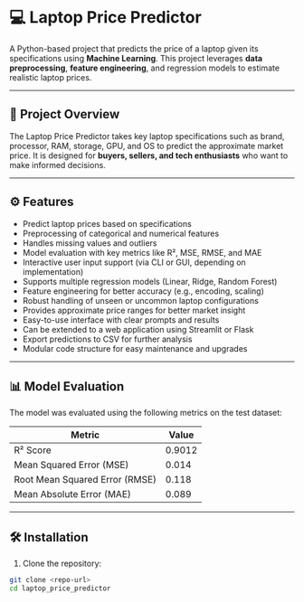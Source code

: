 # 💻 Laptop Price Predictor

A Python-based project that predicts the price of a laptop given its specifications using **Machine Learning**. This project leverages **data preprocessing**, **feature engineering**, and regression models to estimate realistic laptop prices.

---

## 📝 Project Overview

The Laptop Price Predictor takes key laptop specifications such as brand, processor, RAM, storage, GPU, and OS to predict the approximate market price. It is designed for **buyers, sellers, and tech enthusiasts** who want to make informed decisions.

---

## ⚙️ Features

- Predict laptop prices based on specifications  
- Preprocessing of categorical and numerical features  
- Handles missing values and outliers  
- Model evaluation with key metrics like R², MSE, RMSE, and MAE  
- Interactive user input support (via CLI or GUI, depending on implementation)  
- Supports multiple regression models (Linear, Ridge, Random Forest)  
- Feature engineering for better accuracy (e.g., encoding, scaling)  
- Robust handling of unseen or uncommon laptop configurations  
- Provides approximate price ranges for better market insight  
- Easy-to-use interface with clear prompts and results  
- Can be extended to a web application using Streamlit or Flask  
- Export predictions to CSV for further analysis  
- Modular code structure for easy maintenance and upgrades  

---


## 📊 Model Evaluation

The model was evaluated using the following metrics on the test dataset:

| Metric | Value |
|--------|-------|
| R² Score | 0.9012|
| Mean Squared Error (MSE) | 0.014 |
| Root Mean Squared Error (RMSE) | 0.118 |
| Mean Absolute Error (MAE) | 0.089 |

---

## 🛠️ Installation

1. Clone the repository:

```bash
git clone <repo-url>
cd laptop_price_predictor
